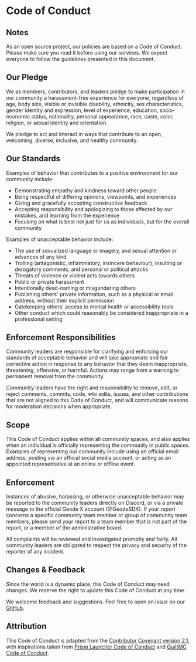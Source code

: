 
# Code of Conduct

## Notes

As an open source project, our policies are based on a Code of Conduct. Please
make sure you read it before using our services. We expect everyone to follow
the guidelines presented in this document.

## Our Pledge

We as members, contributors, and leaders pledge to make participation in our
community a harassment-free experience for everyone, regardless of age, body
size, visible or invisible disability, ethnicity, sex characteristics, gender
identity and expression, level of experience, education, socio-economic status,
nationality, personal appearance, race, caste, color, religion, or sexual
identity and orientation.

We pledge to act and interact in ways that contribute to an open, welcoming,
diverse, inclusive, and healthy community.

## Our Standards

Examples of behavior that contributes to a positive environment for our
community include:

* Demonstrating empathy and kindness toward other people
* Being respectful of differing opinions, viewpoints, and experiences
* Giving and gracefully accepting constructive feedback
* Accepting responsibility and apologizing to those affected by our mistakes,
  and learning from the experience
* Focusing on what is best not just for us as individuals, but for the overall
  community

Examples of unacceptable behavior include:

* The use of sexualized language or imagery, and sexual attention or advances of
  any kind
* Trolling (antagonistic, inflammatory, insincere behaviour), insulting or
  derogatory comments, and personal or political attacks
* Threats of violence or violent acts towards others
* Public or private harassment
* Intentionally dead-naming or misgendering others
* Publishing others' private information, such as a physical or email address,
  without their explicit permission
* Gatekeeping others' access to mental health or accessibility tools
* Other conduct which could reasonably be considered inappropriate in a
  professional setting

## Enforcement Responsibilities

Community leaders are responsible for clarifying and enforcing our standards of
acceptable behavior and will take appropriate and fair corrective action in
response to any behavior that they deem inappropriate, threatening, offensive,
or harmful. Actions may range from a warning to permanent removal from the
community.

Community leaders have the right and responsibility to remove, edit, or reject
comments, commits, code, wiki edits, issues, and other contributions that are
not aligned to this Code of Conduct, and will communicate reasons for moderation
decisions when appropriate.

## Scope

This Code of Conduct applies within all community spaces, and also applies when
an individual is officially representing the community in public spaces.
Examples of representing our community include using an official email address,
posting via an official social media account, or acting as an appointed
representative at an online or offline event.

## Enforcement

Instances of abusive, harassing, or otherwise unacceptable behavior may be
reported to the community leaders directly on Discord, or via a private message
to the official Geode X account (@GeodeSDK). If your report concerns a specific
community team member or group of community team members, please send your
report to a team member that is not part of the report, or a member of the
administrative board.

All complaints will be reviewed and investigated promptly and fairly. All
community leaders are obligated to respect the privacy and security of the
reporter of any incident.

## Changes & Feedback

Since the world is a dynamic place, this Code of Conduct may need changes. We
reserve the right to update this Code of Conduct at any time.

We welcome feedback and suggestions. Feel free to open an issue on our
[GitHub](https://github.com/geode-sdk/geode).

## Attribution

This Code of Conduct is adapted from the [Contributor Covenant version 2.1](https://www.contributor-covenant.org/version/2/1/code_of_conduct.html), with inspirations taken from [Prism Launcher Code of Conduct](https://prismlauncher.org/wiki/overview/code-of-conduct/) and [QuiltMC Code of Conduct](https://quiltmc.org/en/community/code-of-conduct/).

